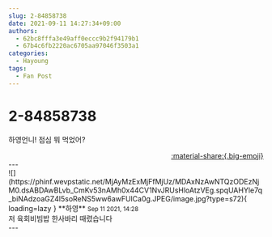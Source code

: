 ```yaml
---
slug: 2-84858738
date: 2021-09-11 14:27:34+09:00
authors:
  - 62bc8fffa3e49aff0eccc9b2f94179b1
  - 67b4c6fb2220ac6705aa97046f3503a1
categories:
  - Hayoung
tags:
  - Fan Post
---
```


# 2-84858738

<div class="post-container" markdown="1">
<div class="content-container md-sidebar__scrollwrap" markdown="1">

하영언니! 점심 뭐 먹었어?

</div>
</div>

<div style="text-align: right;" markdown="1">
<a href="https://weverse.io/fromis9/fanpost/2-84858738" style="text-align: right;">:material-share:{.big-emoji}</a>
</div>
---

<div class="comments-container md-sidebar__scrollwrap" markdown="1">
<div class="comment" markdown="1">
<div class='id-container' markdown="1">
![](https://phinf.wevpstatic.net/MjAyMzExMjFfMjUz/MDAxNzAwNTQzODEzNjM0.dsABDAwBLvb_CmKv53nAMh0x44CV1NvJRUsHloAtzVEg.spqUAHYle7q_biNAdzoaGZ4l5soReNS5ww6awFUlCa0g.JPEG/image.jpg?type=s72){ loading=lazy }
**<span class="artist">하영</span>** <small>Sep 11 2021, 14:28</small><br>
</div>
<div class='comment-body' markdown="1">
저 육회비빔밥 한사바리 때렸습니다
</div>
</div>
</div>
---
